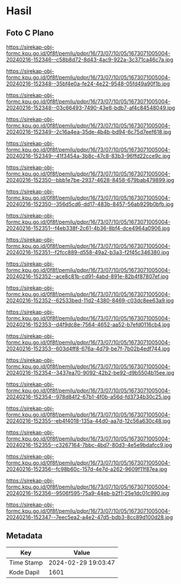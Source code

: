 # Hasil

## Foto C Plano

https://sirekap-obj-formc.kpu.go.id/0f8f/pemilu/pdpr/16/73/07/10/05/1673071005004-20240216-152346--c58b8d72-8d43-4ac9-922a-3c371ca46c7a.jpg

https://sirekap-obj-formc.kpu.go.id/0f8f/pemilu/pdpr/16/73/07/10/05/1673071005004-20240216-152348--35bf4e0a-fe24-4e22-9548-05fd49a90f1b.jpg

https://sirekap-obj-formc.kpu.go.id/0f8f/pemilu/pdpr/16/73/07/10/05/1673071005004-20240216-152348--03c66493-7490-43e8-bdb7-af4c84548049.jpg

https://sirekap-obj-formc.kpu.go.id/0f8f/pemilu/pdpr/16/73/07/10/05/1673071005004-20240216-152349--2c16a4ea-35de-4b4b-bd94-6c75d7eef618.jpg

https://sirekap-obj-formc.kpu.go.id/0f8f/pemilu/pdpr/16/73/07/10/05/1673071005004-20240216-152349--41f3454a-3b8c-47c8-83b3-96ffd22cce9c.jpg

https://sirekap-obj-formc.kpu.go.id/0f8f/pemilu/pdpr/16/73/07/10/05/1673071005004-20240216-152350--bbb1e7be-2937-4628-8458-679bab479899.jpg

https://sirekap-obj-formc.kpu.go.id/0f8f/pemilu/pdpr/16/73/07/10/05/1673071005004-20240216-152350--356d5cd6-dd17-483b-8457-56ab929b0bfb.jpg

https://sirekap-obj-formc.kpu.go.id/0f8f/pemilu/pdpr/16/73/07/10/05/1673071005004-20240216-152351--f4eb338f-2c61-4b36-8bf4-dce4964a0906.jpg

https://sirekap-obj-formc.kpu.go.id/0f8f/pemilu/pdpr/16/73/07/10/05/1673071005004-20240216-152351--f2fcc889-d558-49a2-b3a3-f2f45c346380.jpg

https://sirekap-obj-formc.kpu.go.id/0f8f/pemilu/pdpr/16/73/07/10/05/1673071005004-20240216-152352--ace8c81b-cd91-4abd-891e-82b4f87807ef.jpg

https://sirekap-obj-formc.kpu.go.id/0f8f/pemilu/pdpr/16/73/07/10/05/1673071005004-20240216-152352--62533bed-11d2-4380-8469-c03dc8ee63a9.jpg

https://sirekap-obj-formc.kpu.go.id/0f8f/pemilu/pdpr/16/73/07/10/05/1673071005004-20240216-152353--d4f9dc8e-7564-4652-aa52-b7efd0116cb4.jpg

https://sirekap-obj-formc.kpu.go.id/0f8f/pemilu/pdpr/16/73/07/10/05/1673071005004-20240216-152353--603d4ff8-676a-4d79-be7f-7b02b4edf744.jpg

https://sirekap-obj-formc.kpu.go.id/0f8f/pemilu/pdpr/16/73/07/10/05/1673071005004-20240216-152354--3437ea70-9092-42b2-be92-d9b5504b15ee.jpg

https://sirekap-obj-formc.kpu.go.id/0f8f/pemilu/pdpr/16/73/07/10/05/1673071005004-20240216-152354--978d84f2-67b1-4f0b-a56d-fd3734b30c25.jpg

https://sirekap-obj-formc.kpu.go.id/0f8f/pemilu/pdpr/16/73/07/10/05/1673071005004-20240216-152355--eb4f4018-135a-44d0-aa7d-12c56a630c48.jpg

https://sirekap-obj-formc.kpu.go.id/0f8f/pemilu/pdpr/16/73/07/10/05/1673071005004-20240216-152355--c3267164-7bbc-4bd7-80d3-4e5e9bdafcc9.jpg

https://sirekap-obj-formc.kpu.go.id/0f8f/pemilu/pdpr/16/73/07/10/05/1673071005004-20240216-152356--fc98b60c-157d-4e7d-a262-9609f11f87ea.jpg

https://sirekap-obj-formc.kpu.go.id/0f8f/pemilu/pdpr/16/73/07/10/05/1673071005004-20240216-152356--9506f595-75a9-44eb-b2f1-25e1dc01c990.jpg

https://sirekap-obj-formc.kpu.go.id/0f8f/pemilu/pdpr/16/73/07/10/05/1673071005004-20240216-152347--7eec5ea2-a4e2-47d5-bdb3-8cc89d100d28.jpg


## Metadata

| Key        | Value               |
| ---------- | ------------------- |
| Time Stamp | 2024-02-29 19:03:47 |
| Kode Dapil | 1601                |



